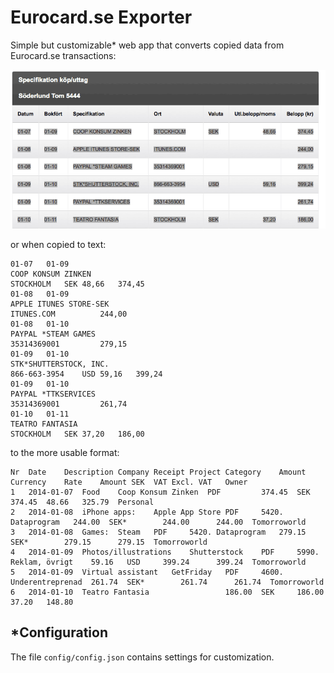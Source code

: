 # Eurocard.se Exporter

Simple but customizable* web app that converts copied data from Eurocard.se transactions:

![Eurocard screenshot](images/eurocard-copy-example.png)

or when copied to text:

	01-07	01-09	
	COOP KONSUM ZINKEN
	STOCKHOLM	SEK	48,66	374,45
	01-08	01-09	
	APPLE ITUNES STORE-SEK
	ITUNES.COM			244,00
	01-08	01-10	
	PAYPAL *STEAM GAMES
	35314369001			279,15
	01-09	01-10	
	STK*SHUTTERSTOCK, INC.
	866-663-3954	USD	59,16	399,24
	01-09	01-10	
	PAYPAL *TTKSERVICES
	35314369001			261,74
	01-10	01-11	
	TEATRO FANTASIA
	STOCKHOLM	SEK	37,20	186,00

to the more usable format:

	Nr	Date	Description	Company	Receipt	Project	Category	Amount	Currency	Rate	Amount SEK	VAT	Excl. VAT	Owner
	1	2014-01-07	Food	Coop Konsum Zinken	PDF			374.45	SEK		374.45	48.66	325.79	Personal
	2	2014-01-08	iPhone apps: 	Apple App Store	PDF		5420. Dataprogram	244.00	SEK*		244.00		244.00	Tomorroworld
	3	2014-01-08	Games: 	Steam	PDF		5420. Dataprogram	279.15	SEK*		279.15		279.15	Tomorroworld
	4	2014-01-09	Photos/illustrations	Shutterstock	PDF		5990. Reklam, övrigt	59.16	USD		399.24		399.24	Tomorroworld
	5	2014-01-09	Virtual assistant	GetFriday	PDF		4600. Underentreprenad	261.74	SEK*		261.74		261.74	Tomorroworld
	6	2014-01-10	Teatro Fantasia					186.00	SEK		186.00	37.20	148.80	

## *Configuration

The file `config/config.json` contains settings for customization.
